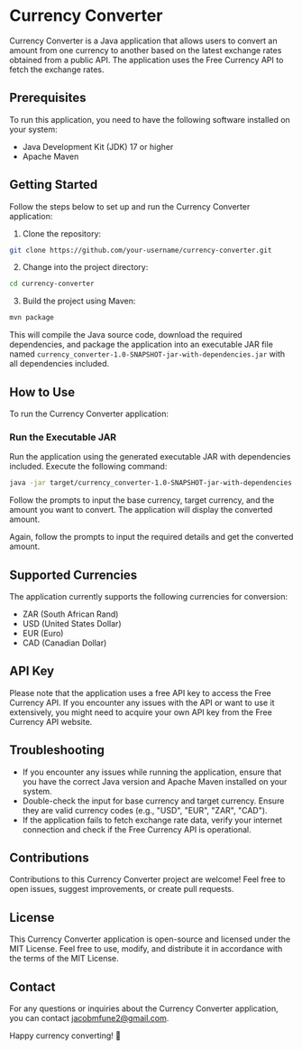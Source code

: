 # Currency Converter

Currency Converter is a Java application that allows users to convert an amount from one currency to another based on the latest exchange rates obtained from a public API. The application uses the Free Currency API to fetch the exchange rates.

## Prerequisites

To run this application, you need to have the following software installed on your system:

- Java Development Kit (JDK) 17 or higher
- Apache Maven

## Getting Started

Follow the steps below to set up and run the Currency Converter application:

1. Clone the repository:

```bash
git clone https://github.com/your-username/currency-converter.git
```

2. Change into the project directory:

```bash
cd currency-converter
```

3. Build the project using Maven:

```bash
mvn package
```

This will compile the Java source code, download the required dependencies, and package the application into an executable JAR file named `currency_converter-1.0-SNAPSHOT-jar-with-dependencies.jar` with all dependencies included.

## How to Use

To run the Currency Converter application:

### Run the Executable JAR

Run the application using the generated executable JAR with dependencies included. Execute the following command:

```bash
java -jar target/currency_converter-1.0-SNAPSHOT-jar-with-dependencies.jar
```

Follow the prompts to input the base currency, target currency, and the amount you want to convert. The application will display the converted amount.

Again, follow the prompts to input the required details and get the converted amount.

## Supported Currencies

The application currently supports the following currencies for conversion:

- ZAR (South African Rand)
- USD (United States Dollar)
- EUR (Euro)
- CAD (Canadian Dollar)

## API Key

Please note that the application uses a free API key to access the Free Currency API. If you encounter any issues with the API or want to use it extensively, you might need to acquire your own API key from the Free Currency API website.

## Troubleshooting

- If you encounter any issues while running the application, ensure that you have the correct Java version and Apache Maven installed on your system.
- Double-check the input for base currency and target currency. Ensure they are valid currency codes (e.g., "USD", "EUR", "ZAR", "CAD").
- If the application fails to fetch exchange rate data, verify your internet connection and check if the Free Currency API is operational.

## Contributions

Contributions to this Currency Converter project are welcome! Feel free to open issues, suggest improvements, or create pull requests.

## License

This Currency Converter application is open-source and licensed under the MIT License. Feel free to use, modify, and distribute it in accordance with the terms of the MIT License.

## Contact

For any questions or inquiries about the Currency Converter application, you can contact [jacobmfune2@gmail.com](mailto:jacobmfune2@gmail.com).

Happy currency converting! 🚀
